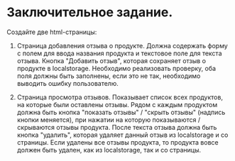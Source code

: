 # Заключительное задание.

Создайте две html-страницы:

1. Страница добавления отзыва о продукте.
   Должна содержать форму с полем для ввода названия продукта и текстовое поле
   для текста отзыва.
   Кнопка "Добавить отзыв", которая сохраняет отзыв о продукте в localstorage.
   Необходимо реализовать проверку, оба поля должны быть заполнены, если это не
   так, необходимо выводить ошибку пользователю.

2. Страница просмотра отзывов.
   Показывает список всех продуктов, на которые были оставлены отзывы.
   Рядом с каждым продуктом должна быть кнопка "показать отзывы" / "скрыть отзывы"
   (надпись кнопки меняется), при нажатии на которую показываются / скрываются
   отзывы продукта.
   После текста отзыва должна быть кнопка "удалить", которая удаляет данный отзыв
   из localstorage и со страницы.
   Если удалены все отзывы продукта, то продукта вовсе должен быть удален, как из
   localstorage, так и со страницы.
